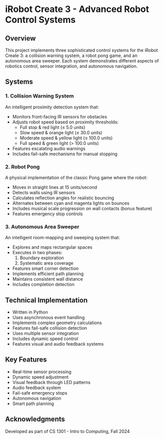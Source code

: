 # iRobot Create 3 - Advanced Robot Control Systems

## Overview
This project implements three sophisticated control systems for the iRobot Create 3: a collision warning system, a robot pong game, and an autonomous area sweeper. Each system demonstrates different aspects of robotics control, sensor integration, and autonomous navigation.

## Systems

### 1. Collision Warning System
An intelligent proximity detection system that:
- Monitors front-facing IR sensors for obstacles
- Adjusts robot speed based on proximity thresholds:
  - Full stop & red light (≤ 5.0 units)
  - Slow speed & orange light (≤ 30.0 units)
  - Moderate speed & yellow light (≤ 100.0 units)
  - Full speed & green light (> 100.0 units)
- Features escalating audio warnings
- Includes fail-safe mechanisms for manual stopping

### 2. Robot Pong
A physical implementation of the classic Pong game where the robot:
- Moves in straight lines at 15 units/second
- Detects walls using IR sensors
- Calculates reflection angles for realistic bouncing
- Alternates between cyan and magenta lights on bounces
- Includes musical scale progression on wall contacts (bonus feature)
- Features emergency stop controls

### 3. Autonomous Area Sweeper
An intelligent room-mapping and sweeping system that:
- Explores and maps rectangular spaces
- Executes in two phases:
  1. Boundary exploration
  2. Systematic area coverage
- Features smart corner detection
- Implements efficient path planning
- Maintains consistent wall distance
- Includes completion detection

## Technical Implementation
- Written in Python
- Uses asynchronous event handling
- Implements complex geometry calculations
- Features fail-safe collision detection
- Uses multiple sensor integration
- Includes dynamic speed control
- Features visual and audio feedback systems

## Key Features
- Real-time sensor processing
- Dynamic speed adjustment
- Visual feedback through LED patterns
- Audio feedback system
- Fail-safe emergency stops
- Autonomous navigation
- Smart path planning

## Acknowledgments
Developed as part of CS 1301 - Intro to Computing, Fall 2024
